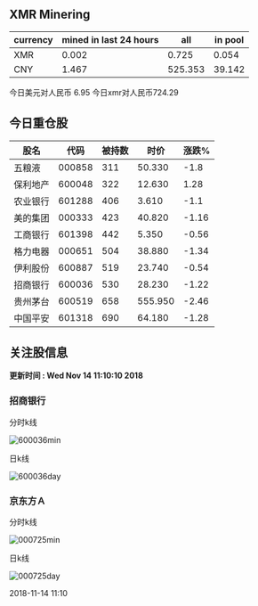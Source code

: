 ## XMR Minering

|currency|mined in last 24 hours|all|in pool|
|---|---|---|---|
|XMR|0.002|0.725|0.054|
|CNY|1.467|525.353|39.142|

今日美元对人民币 6.95	今日xmr对人民币724.29


## 今日重仓股 

|股名|代码|被持数|时价|涨跌%|
|---|---|---|---|---|
|五粮液|000858|311|50.330|-1.8|
|保利地产|600048|322|12.630|1.28|
|农业银行|601288|406|3.610|-1.1|
|美的集团|000333|423|40.820|-1.16|
|工商银行|601398|442|5.350|-0.56|
|格力电器|000651|504|38.880|-1.34|
|伊利股份|600887|519|23.740|-0.54|
|招商银行|600036|530|28.230|-1.22|
|贵州茅台|600519|658|555.950|-2.46|
|中国平安|601318|690|64.180|-1.28|

## 关注股信息
**更新时间 : Wed Nov 14 11:10:10 2018**
### 招商银行 
分时k线

![600036min](http://image.sinajs.cn/newchart/min/n/sh600036.gif)

日k线

![600036day](http://image.sinajs.cn/newchart/daily/n/sh600036.gif)

### 京东方Ａ 
分时k线

![000725min](http://image.sinajs.cn/newchart/min/n/sz000725.gif)

日k线

![000725day](http://image.sinajs.cn/newchart/daily/n/sz000725.gif)

2018-11-14 11:10
